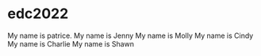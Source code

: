 # edc2022
My name is patrice.
My name is Jenny
My name is Molly
My name is Cindy
My name is Charlie
My name is Shawn